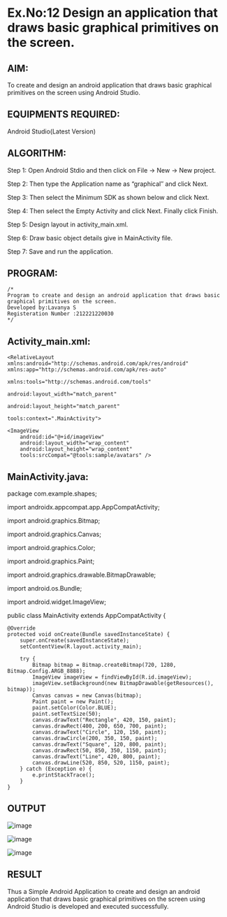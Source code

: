 # Ex.No:12 Design an application that draws basic graphical primitives on the screen.


## AIM:

To create and design an android application that draws basic graphical primitives on the screen using Android Studio.

## EQUIPMENTS REQUIRED:

Android Studio(Latest Version)

## ALGORITHM:

Step 1: Open Android Stdio and then click on File -> New -> New project.

Step 2: Then type the Application name as “graphical″ and click Next. 

Step 3: Then select the Minimum SDK as shown below and click Next.

Step 4: Then select the Empty Activity and click Next. Finally click Finish.

Step 5: Design layout in activity_main.xml.

Step 6: Draw basic object details give in MainActivity file.

Step 7: Save and run the application.

## PROGRAM:
```
/*
Program to create and design an android application that draws basic graphical primitives on the screen.
Developed by:Lavanya S
Registeration Number :212221220030
*/
```

## Activity_main.xml:
```
<RelativeLayout xmlns:android="http://schemas.android.com/apk/res/android"
xmlns:app="http://schemas.android.com/apk/res-auto"
            
xmlns:tools="http://schemas.android.com/tools"
            
android:layout_width="match_parent"
            
android:layout_height="match_parent"
            
tools:context=".MainActivity">

<ImageView
    android:id="@+id/imageView"
    android:layout_width="wrap_content"
    android:layout_height="wrap_content"
    tools:srcCompat="@tools:sample/avatars" />
```

## MainActivity.java:

package com.example.shapes;

import androidx.appcompat.app.AppCompatActivity;

import android.graphics.Bitmap;

import android.graphics.Canvas;

import android.graphics.Color;

import android.graphics.Paint;

import android.graphics.drawable.BitmapDrawable;

import android.os.Bundle;

import android.widget.ImageView;

public class MainActivity extends AppCompatActivity {
```
@Override
protected void onCreate(Bundle savedInstanceState) {
    super.onCreate(savedInstanceState);
    setContentView(R.layout.activity_main);

    try {
        Bitmap bitmap = Bitmap.createBitmap(720, 1280, Bitmap.Config.ARGB_8888);
        ImageView imageView = findViewById(R.id.imageView);
        imageView.setBackground(new BitmapDrawable(getResources(), bitmap));
        Canvas canvas = new Canvas(bitmap);
        Paint paint = new Paint();
        paint.setColor(Color.BLUE);
        paint.setTextSize(50);
        canvas.drawText("Rectangle", 420, 150, paint);
        canvas.drawRect(400, 200, 650, 700, paint);
        canvas.drawText("Circle", 120, 150, paint);
        canvas.drawCircle(200, 350, 150, paint);
        canvas.drawText("Square", 120, 800, paint);
        canvas.drawRect(50, 850, 350, 1150, paint);
        canvas.drawText("Line", 420, 800, paint);
        canvas.drawLine(520, 850, 520, 1150, paint);
    } catch (Exception e) {
        e.printStackTrace();
    }
}
```

## OUTPUT

![image](https://github.com/ieswaris/Mobile-Application-Development/assets/127847210/44ae2b64-b72d-46b2-bcb2-abf0041f2b6f)

![image](https://github.com/ieswaris/Mobile-Application-Development/assets/127847210/d172e592-2c63-4705-a6d0-6b788fe6fedd)

![image](https://github.com/ieswaris/Mobile-Application-Development/assets/127847210/7ebb8b39-664b-4496-9919-b5edfffeec51)


## RESULT
Thus a Simple Android Application to create and design an android application that draws basic graphical primitives on the screen using Android Studio is developed and executed successfully.

